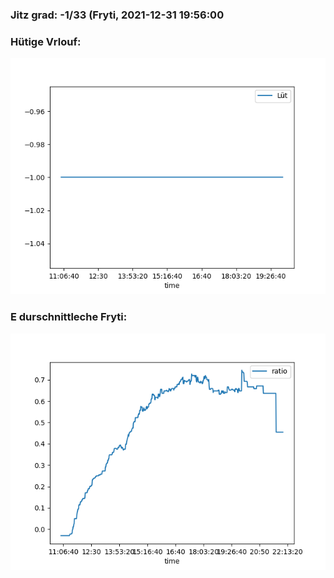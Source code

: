### Jitz grad: -1/33 (Fryti, 2021-12-31 19:56:00

### Hütige Vrlouf:
![Graph](Today.png)

### E durschnittleche Fryti:
![Graph](Fryti.png)